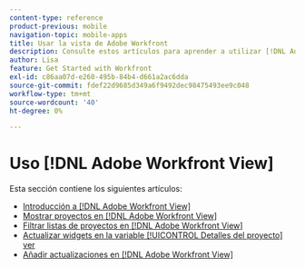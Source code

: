 ```yaml
---
content-type: reference
product-previous: mobile
navigation-topic: mobile-apps
title: Usar la vista de Adobe Workfront
description: Consulte estos artículos para aprender a utilizar [!DNL Adobe Workfront] Ver.
author: Lisa
feature: Get Started with Workfront
exl-id: c86aa07d-e260-495b-84b4-d661a2ac6dda
source-git-commit: fdef22d9685d349a6f9492dec98475493ee9c048
workflow-type: tm+mt
source-wordcount: '40'
ht-degree: 0%

---
```


# Uso [!DNL Adobe Workfront View]

Esta sección contiene los siguientes artículos:

* [Introducción a [!DNL Adobe Workfront View]](../../../workfront-basics/mobile-apps/using-workfront-view/get-started-with-workfront-view.md)
* [Mostrar proyectos en [!DNL Adobe Workfront View]](../../../workfront-basics/mobile-apps/using-workfront-view/display-projects-in-wokrfont-view.md)
* [Filtrar listas de proyectos en [!DNL Adobe Workfront View]](../../../workfront-basics/mobile-apps/using-workfront-view/filter-project-lists-in-workfront-view.md)
* [Actualizar widgets en la variable [!UICONTROL Detalles del proyecto] ver](../../../workfront-basics/mobile-apps/using-workfront-view/update-widgets-in-workfront-view.md)
* [Añadir actualizaciones en [!DNL Adobe Workfront View]](../../../workfront-basics/mobile-apps/using-workfront-view/add-updates-in-workfront-view.md)
